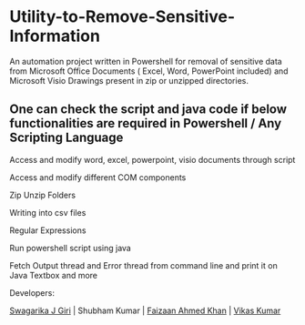 # Utility-to-Remove-Sensitive-Information
An automation project written in Powershell for removal of sensitive data from Microsoft Office Documents ( Excel, Word, PowerPoint included)  and Microsoft Visio Drawings present in zip or unzipped directories.


## One can check the script and java code if below functionalities are required in Powershell / Any Scripting Language

Access and modify word, excel, powerpoint, visio documents through script


Access and modify different COM components 


Zip Unzip Folders


Writing into csv files 


Regular Expressions 


Run powershell script using java


Fetch Output thread and Error thread from command line and print it on Java Textbox
and more



Developers:


[Swagarika J Giri](https://github.com/SwagarikaGiri) |
Shubham Kumar  |
[Faizaan Ahmed Khan](https://github.com/Faizaankhan3) |
[Vikas Kumar](https://github.com/vikas-0)
